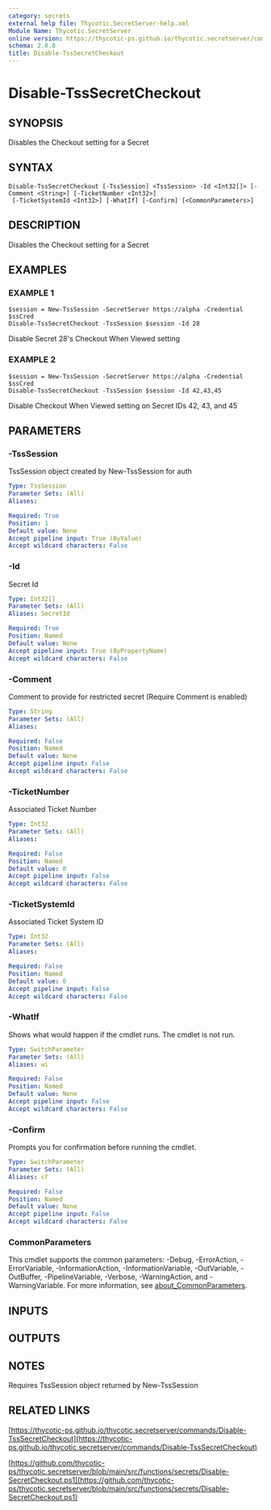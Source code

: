 ```yaml
---
category: secrets
external help file: Thycotic.SecretServer-help.xml
Module Name: Thycotic.SecretServer
online version: https://thycotic-ps.github.io/thycotic.secretserver/commands/Disable-TssSecretCheckout
schema: 2.0.0
title: Disable-TssSecretCheckout
---
```


# Disable-TssSecretCheckout

## SYNOPSIS
Disables the Checkout setting for a Secret

## SYNTAX

```
Disable-TssSecretCheckout [-TssSession] <TssSession> -Id <Int32[]> [-Comment <String>] [-TicketNumber <Int32>]
 [-TicketSystemId <Int32>] [-WhatIf] [-Confirm] [<CommonParameters>]
```

## DESCRIPTION
Disables the Checkout setting for a Secret

## EXAMPLES

### EXAMPLE 1
```
$session = New-TssSession -SecretServer https://alpha -Credential $ssCred
Disable-TssSecretCheckout -TssSession $session -Id 28
```

Disable Secret 28's Checkout When Viewed setting

### EXAMPLE 2
```
$session = New-TssSession -SecretServer https://alpha -Credential $ssCred
Disable-TssSecretCheckout -TssSession $session -Id 42,43,45
```

Disable Checkout When Viewed setting on Secret IDs 42, 43, and 45

## PARAMETERS

### -TssSession
TssSession object created by New-TssSession for auth

```yaml
Type: TssSession
Parameter Sets: (All)
Aliases:

Required: True
Position: 1
Default value: None
Accept pipeline input: True (ByValue)
Accept wildcard characters: False
```

### -Id
Secret Id

```yaml
Type: Int32[]
Parameter Sets: (All)
Aliases: SecretId

Required: True
Position: Named
Default value: None
Accept pipeline input: True (ByPropertyName)
Accept wildcard characters: False
```

### -Comment
Comment to provide for restricted secret (Require Comment is enabled)

```yaml
Type: String
Parameter Sets: (All)
Aliases:

Required: False
Position: Named
Default value: None
Accept pipeline input: False
Accept wildcard characters: False
```

### -TicketNumber
Associated Ticket Number

```yaml
Type: Int32
Parameter Sets: (All)
Aliases:

Required: False
Position: Named
Default value: 0
Accept pipeline input: False
Accept wildcard characters: False
```

### -TicketSystemId
Associated Ticket System ID

```yaml
Type: Int32
Parameter Sets: (All)
Aliases:

Required: False
Position: Named
Default value: 0
Accept pipeline input: False
Accept wildcard characters: False
```

### -WhatIf
Shows what would happen if the cmdlet runs.
The cmdlet is not run.

```yaml
Type: SwitchParameter
Parameter Sets: (All)
Aliases: wi

Required: False
Position: Named
Default value: None
Accept pipeline input: False
Accept wildcard characters: False
```

### -Confirm
Prompts you for confirmation before running the cmdlet.

```yaml
Type: SwitchParameter
Parameter Sets: (All)
Aliases: cf

Required: False
Position: Named
Default value: None
Accept pipeline input: False
Accept wildcard characters: False
```

### CommonParameters
This cmdlet supports the common parameters: -Debug, -ErrorAction, -ErrorVariable, -InformationAction, -InformationVariable, -OutVariable, -OutBuffer, -PipelineVariable, -Verbose, -WarningAction, and -WarningVariable. For more information, see [about_CommonParameters](http://go.microsoft.com/fwlink/?LinkID=113216).

## INPUTS

## OUTPUTS

## NOTES
Requires TssSession object returned by New-TssSession

## RELATED LINKS

[https://thycotic-ps.github.io/thycotic.secretserver/commands/Disable-TssSecretCheckout](https://thycotic-ps.github.io/thycotic.secretserver/commands/Disable-TssSecretCheckout)

[https://github.com/thycotic-ps/thycotic.secretserver/blob/main/src/functions/secrets/Disable-SecretCheckout.ps1](https://github.com/thycotic-ps/thycotic.secretserver/blob/main/src/functions/secrets/Disable-SecretCheckout.ps1)

